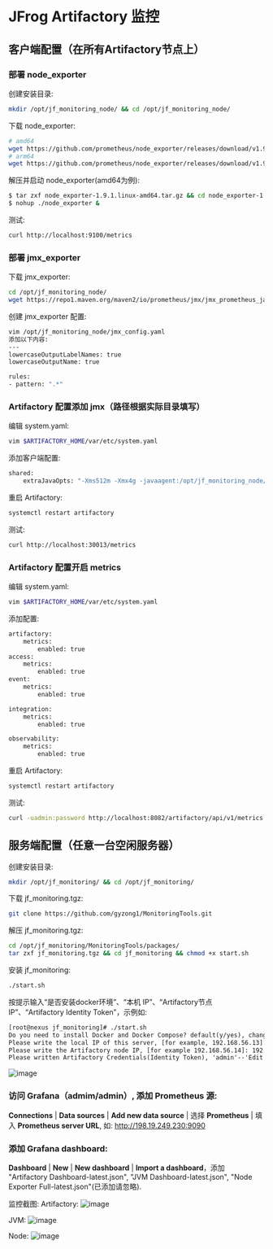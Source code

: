 # JFrog Artifactory 监控
## 客户端配置（在所有Artifactory节点上）
### 部署 node_exporter
创建安装目录:
```bash
mkdir /opt/jf_monitoring_node/ && cd /opt/jf_monitoring_node/
```
下载 node_exporter:
```bash
# amd64
wget https://github.com/prometheus/node_exporter/releases/download/v1.9.1/node_exporter-1.9.1.linux-amd64.tar.gz
# arm64
wget https://github.com/prometheus/node_exporter/releases/download/v1.9.1/node_exporter-1.9.1.linux-arm64.tar.gz
```
解压并启动 node_exporter(amd64为例):
```bash
$ tar zxf node_exporter-1.9.1.linux-amd64.tar.gz && cd node_exporter-1.9.1.linux-amd64
$ nohup ./node_exporter &
```
测试:
```bash
curl http://localhost:9100/metrics
```
### 部署 jmx_exporter
下载 jmx_exporter:
```bash
cd /opt/jf_monitoring_node/
wget https://repo1.maven.org/maven2/io/prometheus/jmx/jmx_prometheus_javaagent/0.17.2/jmx_prometheus_javaagent-0.17.2.jar
```
创建 jmx_exporter 配置:
```bash
vim /opt/jf_monitoring_node/jmx_config.yaml
添加以下内容:
---
lowercaseOutputLabelNames: true
lowercaseOutputName: true

rules:
- pattern: ".*"
```

### Artifactory 配置添加 jmx（路径根据实际目录填写）
编辑 system.yaml:
```bash
vim $ARTIFACTORY_HOME/var/etc/system.yaml
```
添加客户端配置:
```bash
shared:
    extraJavaOpts: "-Xms512m -Xmx4g -javaagent:/opt/jf_monitoring_node/jmx_prometheus_javaagent-0.17.2.jar=30013:/opt/jf_monitoring_node/jmx_config.yaml"
```
重启 Artifactory:
```bash
systemctl restart artifactory
```
测试:
```bash
curl http://localhost:30013/metrics
```

### Artifactory 配置开启 metrics
编辑 system.yaml:
```bash
vim $ARTIFACTORY_HOME/var/etc/system.yaml
```
添加配置:
```bash
artifactory:
    metrics:
        enabled: true
access:
    metrics:
        enabled: true
event:
    metrics:
        enabled: true

integration:
    metrics:
        enabled: true

observability:
    metrics:
        enabled: true
```
重启 Artifactory:
```bash
systemctl restart artifactory
```
测试:
```bash
curl -uadmin:password http://localhost:8082/artifactory/api/v1/metrics
```


## 服务端配置（任意一台空闲服务器）
创建安装目录:
```bash
mkdir /opt/jf_monitoring/ && cd /opt/jf_monitoring/
```
下载 jf_monitoring.tgz:
```bash
git clone https://github.com/gyzong1/MonitoringTools.git
```
解压 jf_monitoring.tgz:
```bash
cd /opt/jf_monitoring/MonitoringTools/packages/
tar zxf jf_monitoring.tgz && cd jf_monitoring && chmod +x start.sh
```
安装 jf_monitoring:
```bash
./start.sh
```
按提示输入“是否安装docker环境”、“本机 IP”、“Artifactory节点 IP”、“Artifactory Identity Token”，示例如:
```txt
[root@nexus jf_monitoring]# ./start.sh
Do you need to install Docker and Docker Compose? default(y/yes), change(n/no)? y
Please write the local IP of this server, [for example, 192.168.56.13]: 192.168.56.13
Please write the Artifactory node IP, [for example 192.168.56.14]: 192.168.56.14
Please written Artifactory Credentials(Identity Token), 'admin'--'Edit Profile'--'Generate an Identity Token' : <token>
```
![image](https://github.com/user-attachments/assets/10e2e560-770e-4240-9584-6e7f4dcb493f)

### 访问 Grafana（admim/admin）, 添加 Prometheus 源:  
**Connections** | **Data sources** | **Add new data source** | 选择 **Prometheus** | 填入 **Prometheus server URL**, 如: http://198.19.249.230:9090

### 添加 Grafana dashboard:
**Dashboard** | **New** | **New dashboard** | **Import a dashboard**，添加 "Artifactory Dashboard-latest.json", "JVM Dashboard-latest.json", "Node Exporter Full-latest.json"(已添加请忽略).

监控截图:
Artifactory:
![image](https://github.com/gyzong1/MonitoringTools/blob/5e588cc5ae44b1d192a4f049a92a17a9d500af46/%E7%9B%91%E6%8E%A7%E7%8E%AF%E5%A2%83%E5%AE%89%E8%A3%85%20Prometheus%20%E5%92%8C%20Grafana/images/Artifactory%20dashboard.png)

JVM:
![image](https://github.com/gyzong1/MonitoringTools/blob/286f1389a1a9f5456cd8fdb0798b4e38ecde2646/JVM%20%E7%9B%91%E6%8E%A7/images/jvm_dashboard.png)

Node:
![image](https://github.com/user-attachments/assets/6a377737-a106-46cc-badb-b38be23f3b60)





